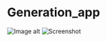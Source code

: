 # Generation_app
![Image alt](https://github.com/CoffeeMan/Generation_app/master/screen.jpg?raw=true)
![Screenshot](screen.png)

